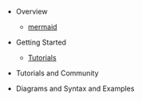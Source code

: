 - Overview
  - [mermaid](README.md)
  <!-- - [overview](n00b-overview.md) -->
  <!-- - [Use-Cases and Integrations](integrations.md) -->
  <!-- - [FAQ](faq.md) -->

- Getting Started

  <!-- - [Getting started - easier](n00b-gettingStarted.md) -->
  - [Tutorials](Tutorials.md)
  <!-- - [API-Usage](usage.md) -->
  <!-- - [Configurations](Setup.md) -->
  <!-- - [Directives](8.6.0_docs.md) -->
  <!-- - [Theming](theming.md) -->
  <!-- - [mermaid CLI](mermaidCLI.md) -->
  <!-- - [Advanced usage](n00b-advanced.md) -->


- Tutorials and Community

  <!-- - [Development and Contribution](development.md)
  - [Mermaid Versions](versionUpdates.md)
  - [Changelog](CHANGELOG.md) -->


- Diagrams and Syntax and Examples

  <!-- - [Diagram syntax intro](n00b-syntaxReference.md) -->
  <!-- - [Examples](examples.md)
  - [Flowchart](flowchart.md) -->
  <!-- - [Sequence diagram](sequenceDiagram.md)
  - [Class Diagram](classDiagram.md)
  - [State Diagram](stateDiagram.md)
  - [Entity Relationship Diagram](entityRelationshipDiagram.md)
  - [User Journey](user-journey.md)
  - [Gantt](gantt.md)
  - [Pie Chart](pie.md)
  - [Directives](directives.md) -->
